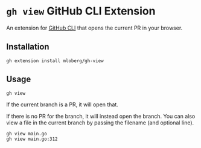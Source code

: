 # `gh view` GitHub CLI Extension

An extension for [GitHub CLI](https://cli.github.com/) that opens the current PR
in your browser.

## Installation

    gh extension install mloberg/gh-view

## Usage

    gh view

If the current branch is a PR, it will open that.

If there is no PR for the branch, it will instead open the branch. You can also
view a file in the current branch by passing the filename (and optional line).

    gh view main.go
    gh view main.go:312
